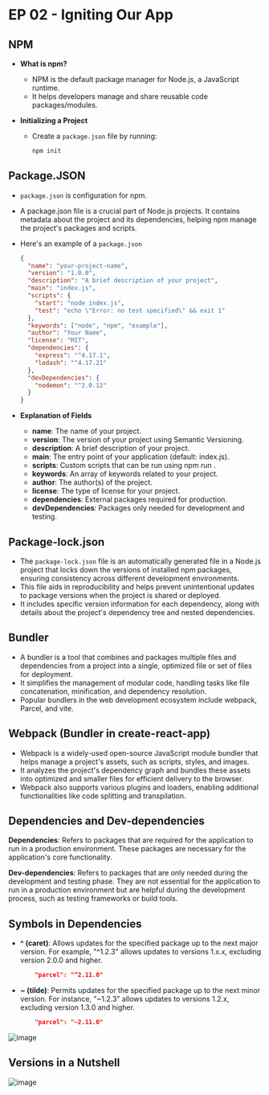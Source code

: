 # EP 02 - Igniting Our App

## NPM

- **What is npm?**

  - NPM is the default package manager for Node.js, a JavaScript runtime.
  - It helps developers manage and share reusable code packages/modules.

- **Initializing a Project**

  - Create a `package.json` file by running:

    ```bash
    npm init
    ```

## Package.JSON

- `package.json` is configuration for npm.
- A package.json file is a crucial part of Node.js projects. It contains metadata about the project and its dependencies, helping npm manage the project's packages and scripts.
- Here's an example of a `package.json`

  ```json
  {
    "name": "your-project-name",
    "version": "1.0.0",
    "description": "A brief description of your project",
    "main": "index.js",
    "scripts": {
      "start": "node index.js",
      "test": "echo \"Error: no test specified\" && exit 1"
    },
    "keywords": ["node", "npm", "example"],
    "author": "Your Name",
    "license": "MIT",
    "dependencies": {
      "express": "^4.17.1",
      "lodash": "^4.17.21"
    },
    "devDependencies": {
      "nodemon": "^2.0.12"
    }
  }
  ```

- **Explanation of Fields**
  - **name**: The name of your project.
  - **version**: The version of your project using Semantic Versioning.
  - **description**: A brief description of your project.
  - **main**: The entry point of your application (default: index.js).
  - **scripts**: Custom scripts that can be run using npm run <script-name>.
  - **keywords**: An array of keywords related to your project.
  - **author**: The author(s) of the project.
  - **license**: The type of license for your project.
  - **dependencies**: External packages required for production.
  - **devDependencies**: Packages only needed for development and testing.

## Package-lock.json

- The `package-lock.json` file is an automatically generated file in a Node.js project that locks down the versions of installed npm packages, ensuring consistency across different development environments.
- This file aids in reproducibility and helps prevent unintentional updates to package versions when the project is shared or deployed.
- It includes specific version information for each dependency, along with details about the project's dependency tree and nested dependencies.

## Bundler

- A bundler is a tool that combines and packages multiple files and dependencies from a project into a single, optimized file or set of files for deployment.
- It simplifies the management of modular code, handling tasks like file concatenation, minification, and dependency resolution.
- Popular bundlers in the web development ecosystem include webpack, Parcel, and vite.

## Webpack (Bundler in create-react-app)

- Webpack is a widely-used open-source JavaScript module bundler that helps manage a project's assets, such as scripts, styles, and images.
- It analyzes the project's dependency graph and bundles these assets into optimized and smaller files for efficient delivery to the browser.
- Webpack also supports various plugins and loaders, enabling additional functionalities like code splitting and transpilation.

## Dependencies and Dev-dependencies

**Dependencies**: Refers to packages that are required for the application to run in a production environment. These packages are necessary for the application's core functionality.

**Dev-dependencies**: Refers to packages that are only needed during the development and testing phase. They are not essential for the application to run in a production environment but are helpful during the development process, such as testing frameworks or build tools.

## Symbols in Dependencies

- **^ (caret)**: Allows updates for the specified package up to the next major version. For example, "^1.2.3" allows updates to versions 1.x.x, excluding version 2.0.0 and higher.

    ```json
        "parcel": "^2.11.0"
    ```

- **~ (tilde)**: Permits updates for the specified package up to the next minor version. For instance, "~1.2.3" allows updates to versions 1.2.x, excluding version 1.3.0 and higher.

    ```json
        "parcel": "~2.11.0"
    ```

![image](https://github.com/SudirKrishnaaRS/Namaste-React-Workspace/assets/67383465/52317f38-a2a8-4c5b-b62a-9652cec7ea7a)

## Versions in a Nutshell

![image](https://github.com/SudirKrishnaaRS/Namaste-React-Workspace/assets/67383465/ca7ef6d7-6203-4bed-8f05-19ce106bddb1)
